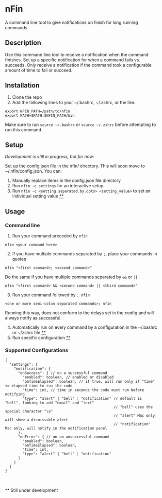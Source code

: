 # nFin

A command line tool to give notifications on finish for long running commands.

## Description

Use this command line tool to receive a notification when the command finishes.
Set up a specific notification for when a command fails vs. succeeds.
Only receive a notification if the command took a configurable amount of time to fail or succeed.

## Installation

1. Clone the repo
2. Add the following lines to your ~/.bashrc, ~/.zshrc, or the like.

```shell
export NFIN_PATH=/path/to/nfin
export PATH=$PATH:$NFIN_PATH/bin
```

Make sure to run `source ~/.bashrc` or `source ~/.zshrc` before attempting to run this command.

## Setup

_Development is still in progress, but for now:_

Set up the config.json file in the nfin/ directory. This will soon move to ~/.nfin/config.json. You can:

1. Manually replace items in the config.json file directory
2. Run `nfin -c settings` for an interactive setup
3. Run `nfin -c <setting.separated.by.dots> <setting_value>` to set an individual setting value [\*\*](#still-under-development)

## Usage

### Command line

1. Run your command preceded by `nfin`

```shell
nfin <your command here>
```

2. If you have multiple commands separated by `;`, place your commands in quotes

```shell
nfin "<first command>; <second command>"
```

Do the same if you have multiple commands separated by `&&` or `||`

```shell
nfin "<first command> && <second command> || <third command>"
```

3. Run your command followed by `; nfin`

```shell
<one or more semi-colon separated commands>; nfin
```

Running this way, does not conform to the delays set in the config and will always notify as successful.

4. Automatically run on every command by a configuration in the ~/.bashrc or ~/zshrc file [\*\*](#still-under-development)
5. Run specific configuration [\*\*](#still-under-development)

### Supported Configurations

```
{
  "settings": {
    "notification": {
      "onSuccess": { // on a successful command
        "enabled": boolean, // enabled or disabled
        "onTimeElapsed": boolean, // if true, will run only if "time" <= elapsed time to run the code
        "time": int, // time in seconds the code must run before notifying
        "type": "alert" | "bell" | "notification" // default is "bell", looking to add "email" and "text"
                                                  // "bell" uses the special character "\a"
                                                  // "alert" Mac only, will show a dismissable alert
                                                  // "notification" Mac only, will notify in the notification panel
      },
      "onError": { // on an unsuccessful command
        "enabled": boolean,
        "onTimeElapsed": boolean,
        "time": int,
        "type": "alert" | "bell" | "notification"
      }
    }
  }
}
```

<br>
<br>
<a name="still-under-development">** Still under development</a>
